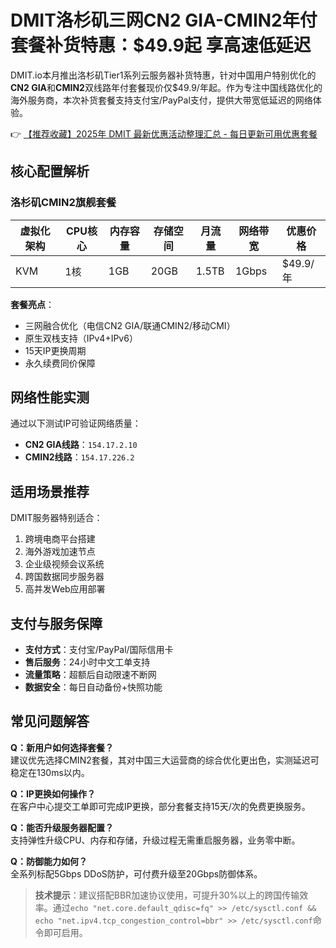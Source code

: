 # DMIT洛杉矶三网CN2 GIA-CMIN2年付套餐补货特惠：$49.9起 享高速低延迟

DMIT.io本月推出洛杉矶Tier1系列云服务器补货特惠，针对中国用户特别优化的**CN2 GIA**和**CMIN2**双线路年付套餐现价仅$49.9/年起。作为专注中国线路优化的海外服务商，本次补货套餐支持支付宝/PayPal支付，提供大带宽低延迟的网络体验。

👉 [【推荐收藏】2025年 DMIT 最新优惠活动整理汇总 - 每日更新可用优惠套餐](https://bit.ly/dmit_coupon)

## 核心配置解析
### 洛杉矶CMIN2旗舰套餐
| 虚拟化架构 | CPU核心 | 内存容量 | 存储空间 | 月流量 | 网络带宽 | 优惠价格 |
|---------|-------|-------|-------|------|-------|--------|
| KVM     | 1核   | 1GB   | 20GB  | 1.5TB | 1Gbps | $49.9/年 |

**套餐亮点**：
- 三网融合优化（电信CN2 GIA/联通CMIN2/移动CMI）
- 原生双栈支持（IPv4+IPv6）
- 15天IP更换周期
- 永久续费同价保障

## 网络性能实测
通过以下测试IP可验证网络质量：
- **CN2 GIA线路**：`154.17.2.10`
- **CMIN2线路**：`154.17.226.2`

## 适用场景推荐
DMIT服务器特别适合：
1. 跨境电商平台搭建
2. 海外游戏加速节点
3. 企业级视频会议系统
4. 跨国数据同步服务器
5. 高并发Web应用部署

## 支付与服务保障
- **支付方式**：支付宝/PayPal/国际信用卡
- **售后服务**：24小时中文工单支持
- **流量策略**：超额后自动限速不断网
- **数据安全**：每日自动备份+快照功能

## 常见问题解答
**Q：新用户如何选择套餐？**  
建议优先选择CMIN2套餐，其对中国三大运营商的综合优化更出色，实测延迟可稳定在130ms以内。

**Q：IP更换如何操作？**  
在客户中心提交工单即可完成IP更换，部分套餐支持15天/次的免费更换服务。

**Q：能否升级服务器配置？**  
支持弹性升级CPU、内存和存储，升级过程无需重启服务器，业务零中断。

**Q：防御能力如何？**  
全系列标配5Gbps DDoS防护，可付费升级至20Gbps防御体系。

> **技术提示**：建议搭配BBR加速协议使用，可提升30%以上的跨国传输效率。通过`echo "net.core.default_qdisc=fq" >> /etc/sysctl.conf && echo "net.ipv4.tcp_congestion_control=bbr" >> /etc/sysctl.conf`命令即可启用。
